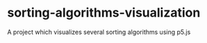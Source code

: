 # sorting-algorithms-visualization
A project which visualizes several sorting algorithms using p5.js
